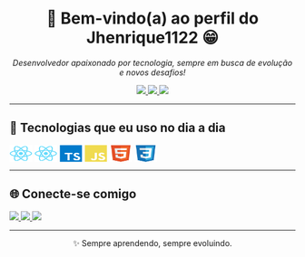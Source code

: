 <h1 align="center">👋 Bem-vindo(a) ao perfil do Jhenrique1122 😁</h1>

<p align="center">
  <i>Desenvolvedor apaixonado por tecnologia, sempre em busca de evolução e novos desafios!</i>
</p>

<div align="center">
  <a href="https://github.com/Jhenrique1122">
    <img height="180em" src="https://github-readme-stats.vercel.app/api?username=Jhenrique1122&theme=vue-dark&show_icons=true&hide_border=false&count_private=true"/>
    <img height="180em" src="https://github-readme-streak-stats.herokuapp.com/?user=Jhenrique1122&theme=vue-dark&hide_border=false"/>
    <img height="180em" src="https://github-readme-stats.vercel.app/api/top-langs/?username=Jhenrique1122&theme=vue-dark&show_icons=true&hide_border=false&layout=compact"/>
  </a>
</div>

---

## 🚀 Tecnologias que eu uso no dia a dia

<div style="display: inline_block">
  <img align="center" title="React" alt="React" height="30" width="40" src="https://raw.githubusercontent.com/devicons/devicon/master/icons/react/react-original.svg">
<img align="center" title="React Native" alt="React Native" height="30" width="40" src="https://raw.githubusercontent.com/devicons/devicon/master/icons/react/react-original.svg">
  <img align="center" alt="TypeScript" height="30" width="40" src="https://raw.githubusercontent.com/devicons/devicon/master/icons/typescript/typescript-plain.svg">
  <img align="center" alt="JavaScript" height="30" width="40" src="https://raw.githubusercontent.com/devicons/devicon/master/icons/javascript/javascript-plain.svg">
  <img align="center" alt="HTML5" height="30" width="40" src="https://raw.githubusercontent.com/devicons/devicon/master/icons/html5/html5-original.svg">
  <img align="center" alt="CSS3" height="30" width="40" src="https://raw.githubusercontent.com/devicons/devicon/master/icons/css3/css3-original.svg">
</div>

---

## 🌐 Conecte-se comigo

<div>
  <a href="https://instagram.com/joao_henrique1122" target="_blank">
    <img src="https://img.shields.io/badge/-Instagram-%23E4405F?style=for-the-badge&logo=instagram&logoColor=white">
  </a>
  <a href="mailto:jhenriquerodrigues11@gmail.com" target="_blank">
    <img src="https://img.shields.io/badge/-Gmail-%23333?style=for-the-badge&logo=gmail&logoColor=white">
  </a>
  <a href="https://www.linkedin.com/in/jo%C3%A3o-henrique-rodrigues-4473992a8" target="_blank">
    <img src="https://img.shields.io/badge/-LinkedIn-%230077B5?style=for-the-badge&logo=linkedin&logoColor=white">
  </a>
</div>

---

<p align="center">
  ✨ Sempre aprendendo, sempre evoluindo.
</p>
